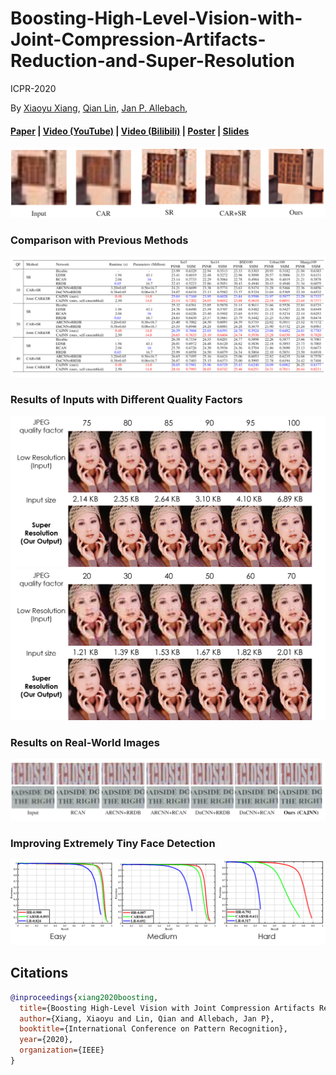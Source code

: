 # Boosting-High-Level-Vision-with-Joint-Compression-Artifacts-Reduction-and-Super-Resolution
ICPR-2020

By [Xiaoyu Xiang](https://engineering.purdue.edu/people/xiaoyu.xiang.1), [Qian Lin](https://scholar.google.com/citations?user=LdvJBLYAAAAJ&hl=en), [Jan P. Allebach](https://engineering.purdue.edu/~allebach/),

#### [Paper](https://arxiv.org/pdf/2010.08919) | [Video (YouTube)](https://www.youtube.com/watch?v=9pJZBUWr74c) | [Video (Bilibili)](https://www.bilibili.com/video/BV1GA411476H) | [Poster](./demos/poster.pdf) | [Slides](./demos/slides.pdf)

![teaser](./demos/teaser.png)

### Comparison with Previous Methods
![table](./demos/table.png)

### Results of Inputs with Different Quality Factors
![q1](./demos/qf1.png)
![q2](./demos/qf2.png)

### Results on Real-World Images
![real_wolrd](./demos/real_world.png)

### Improving Extremely Tiny Face Detection
![tiny_face](./demos/tiny_face.png)

## Citations
```BibTex
@inproceedings{xiang2020boosting,
  title={Boosting High-Level Vision with Joint Compression Artifacts Reduction and Super-Resolution},
  author={Xiang, Xiaoyu and Lin, Qian and Allebach, Jan P},
  booktitle={International Conference on Pattern Recognition},
  year={2020},
  organization={IEEE}
}
```
